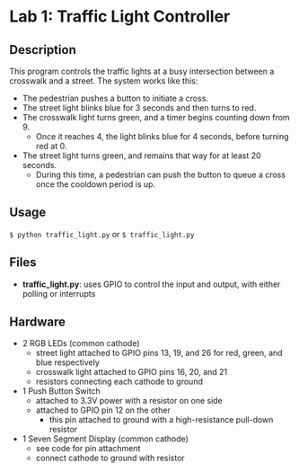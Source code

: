 # Lab 1: Traffic Light Controller

## Description
This program controls the traffic lights at a busy intersection between a crosswalk and a street.
The system works like this:
- The pedestrian pushes a button to initiate a cross.
- The street light blinks blue for 3 seconds and then turns to red.
- The crosswalk light turns green, and a timer begins counting down from 9.
    - Once it reaches 4, the light blinks blue for 4 seconds, before turning red at 0.
- The street light turns green, and remains that way for at least 20 seconds.
    - During this time, a pedestrian can push the button to queue a cross once the cooldown period is up.

## Usage
`$ python traffic_light.py` or `$ traffic_light.py`

## Files
- **traffic_light.py**: uses GPIO to control the input and output, with either polling or interrupts

## Hardware
- 2 RGB LEDs (common cathode)
    - street light attached to GPIO pins 13, 19, and 26 for red, green, and blue respectively
    - crosswalk light attached to GPIO pins 16, 20, and 21
    - resistors connecting each cathode to ground
- 1 Push Button Switch
    - attached to 3.3V power with a resistor on one side
    - attached to GPIO pin 12 on the other
        - this pin attached to ground with a high-resistance pull-down resistor
- 1 Seven Segment Display (common cathode)
    - see code for pin attachment
    - connect cathode to ground with resistor